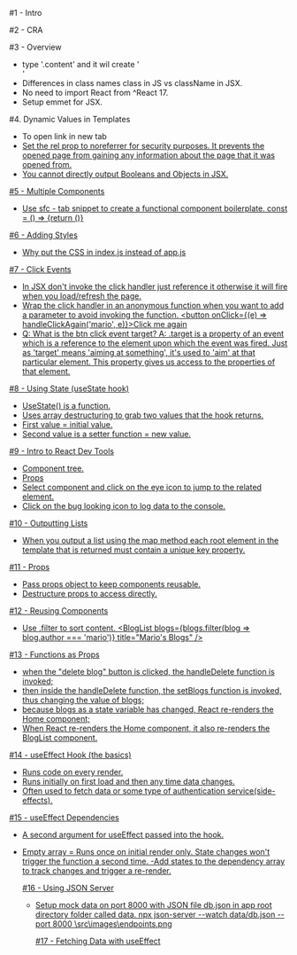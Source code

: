 #1 - Intro

#2 - CRA

#3 - Overview

- type '.content' and it wil create '<div className="content"></div>'
- Differences in class names class in JS vs className in JSX.
- No need to import React from ^React 17.
- Setup emmet for JSX.

#4. Dynamic Values in Templates

- To open link in new tab <a href={link} target="_blank" rel="noreferrer">
- Set the rel prop to noreferrer for security purposes. It prevents the opened page from gaining any information about the page that it was opened from.
- You cannot directly output Booleans and Objects in JSX.

#5 - Multiple Components

- Use sfc - tab snippet to create a functional component boilerplate.
  const = () => {return ()}

#6 - Adding Styles

- Why put the CSS in index.js instead of app.js

#7 - Click Events

- In JSX don't invoke the click handler just reference it otherwise it will fire when you load/refresh the page.
- Wrap the click handler in an anonymous function when you want to add a parameter to avoid invoking the function. <button onClick={(e) => handleClickAgain('mario', e)}>Click me again</button>
- Q: What is the btn click event target?
  A: .target is a property of an event which is a reference to the element upon which the event was fired. Just as 'target' means 'aiming at something', it's used to 'aim' at that particular element. This property gives us access to the properties of that element.

#8 - Using State (useState hook)

- UseState() is a function.
- Uses array destructuring to grab two values that the hook returns.
- First value = initial value.
- Second value is a setter function = new value.

#9 - Intro to React Dev Tools

- Component tree.
- Props
- Select component and click on the eye icon to jump to the related element.
- Click on the bug looking icon to log data to the console.

#10 - Outputting Lists

- When you output a list using the map method each root element in the template that is returned must contain a unique key property.

#11 - Props

- Pass props object to keep components reusable.
- Destructure props to access directly.

#12 - Reusing Components

- Use .filter to sort content.
  <BlogList blogs={blogs.filter(blog => blog.author === 'mario')} title="Mario's Blogs" />

#13 - Functions as Props

- when the "delete blog" button is clicked, the handleDelete function is invoked;
- then inside the handleDelete function, the setBlogs function is invoked, thus changing the value of blogs;
- because blogs as a state variable has changed, React re-renders the Home component;
- When React re-renders the Home component, it also re-renders the BlogList component.

#14 - useEffect Hook (the basics)

- Runs code on every render.
- Runs initially on first load and then any time data changes.
- Often used to fetch data or some type of authentication service(side-effects).

#15 - useEffect Dependencies

- A second argument for useEffect passed into the hook.
- Empty array = Runs once on initial render only. State changes won't trigger the function a second time.
  -Add states to the dependency array to track changes and trigger a re-render.

  #16 - Using JSON Server

  - Setup mock data on port 8000 with JSON file db.json in app root directory folder called data.
    npx json-server --watch data/db.json --port 8000
    \src\images\endpoints.png

    #17 - Fetching Data with useEffect

